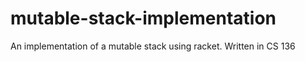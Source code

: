 # mutable-stack-implementation
An implementation of a mutable stack using racket. Written in CS 136
